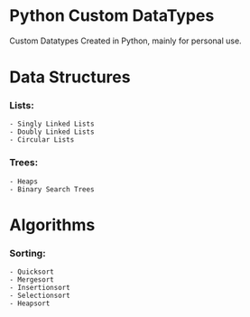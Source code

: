 # Python Custom DataTypes
Custom Datatypes Created in Python, mainly for personal use.

# Data Structures

### Lists:

    - Singly Linked Lists
    - Doubly Linked Lists
    - Circular Lists

### Trees:

    - Heaps
    - Binary Search Trees
    
# Algorithms

### Sorting:

    - Quicksort
    - Mergesort
    - Insertionsort
    - Selectionsort
    - Heapsort
    
